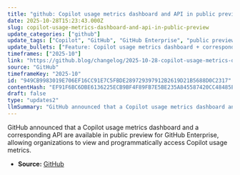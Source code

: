 ```yaml
---
title: "github: Copilot usage metrics dashboard and API in public preview"
date: 2025-10-28T15:23:43.000Z
slug: copilot-usage-metrics-dashboard-and-api-in-public-preview
update_categories: ["github"]
update_tags: ["Copilot", "GitHub", "GitHub Enterprise", "public preview", "dashboard", "API", "usage metrics"]
update_bullets: ["Feature: Copilot usage metrics dashboard + corresponding API.", "Availability: Public preview for GitHub Enterprise customers.", "Purpose: Enables organizations to view and programmatically access Copilot usage metrics and adoption data.", "Source: Announcement posted on the GitHub Blog."]
timeframes: ["2025-10"]
link: "https://github.blog/changelog/2025-10-28-copilot-usage-metrics-dashboard-and-api-in-public-preview"
source: "GitHub"
timeframeKey: "2025-10"
id: "949CB9983019E706EF16CC91E7C5FBDE289729397912B2619D21B5688D0C2317"
contentHash: "EF91F6BC6DBE6136225ECB9BF4F89FB7E5BE235A845587420CC48485EC62BE23"
draft: false
type: "updates2"
llmSummary: "GitHub announced that a Copilot usage metrics dashboard and a corresponding API are available in public preview for GitHub Enterprise, allowing organizations to view and programmatically access Copilot usage metrics."
---
```


GitHub announced that a Copilot usage metrics dashboard and a corresponding API are available in public preview for GitHub Enterprise, allowing organizations to view and programmatically access Copilot usage metrics.

- **Source:** [GitHub](https://github.blog/changelog/2025-10-28-copilot-usage-metrics-dashboard-and-api-in-public-preview)
